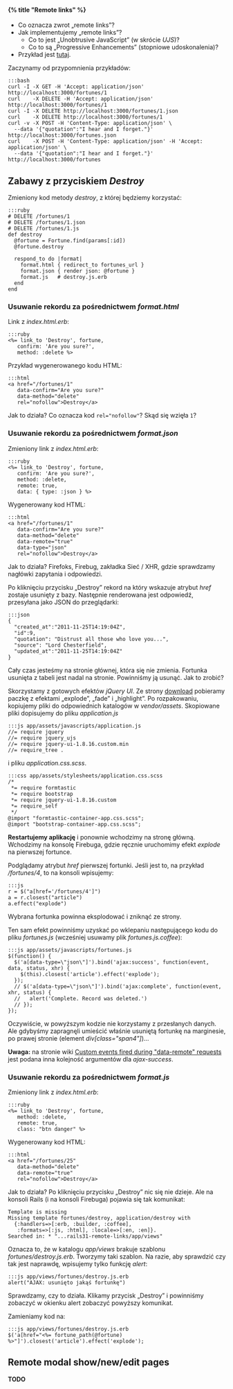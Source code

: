 #### {% title "Remote links" %}

* Co oznacza zwrot „remote links”?
* Jak implementujemy „remote links”?
  - Co to jest „Unobtrusive JavaScript” (w skrócie *UJS*)?
  - Co to są „Progressive Enhancements” (stopniowe udoskonalenia)?
* Przykład jest [tutaj](https://github.com/wbzyl/rails31-remote-links).

Zaczynamy od przypomnienia przykładów:

    :::bash
    curl -I -X GET -H 'Accept: application/json' http://localhost:3000/fortunes/1
    curl    -X DELETE -H 'Accept: application/json' http://localhost:3000/fortunes/1
    curl -I -X DELETE http://localhost:3000/fortunes/1.json
    curl    -X DELETE http://localhost:3000/fortunes/1
    curl -v -X POST -H 'Content-Type: application/json' \
      --data '{"quotation":"I hear and I forget."}' http://localhost:3000/fortunes.json
    curl    -X POST -H 'Content-Type: application/json' -H 'Accept: application/json' \
      --data '{"quotation":"I hear and I forget."}' http://localhost:3000/fortunes


## Zabawy z przyciskiem *Destroy*

Zmieniony kod metody *destroy*, z której będziemy korzystać:

    :::ruby
    # DELETE /fortunes/1
    # DELETE /fortunes/1.json
    # DELETE /fortunes/1.js
    def destroy
      @fortune = Fortune.find(params[:id])
      @fortune.destroy

      respond_to do |format|
        format.html { redirect_to fortunes_url }
        format.json { render json: @fortune }
        format.js   # destroy.js.erb
      end
    end


### Usuwanie rekordu za pośrednictwem *format.html*

Link z *index.html.erb*:

    :::ruby
    <%= link_to 'Destroy', fortune,
       confirm: 'Are you sure?',
       method: :delete %>


Przykład wygenerowanego kodu HTML:

    :::html
    <a href="/fortunes/1"
       data-confirm="Are you sure?"
       data-method="delete"
       rel="nofollow">Destroy</a>

Jak to działa? Co oznacza kod `rel="nofollow"`?
Skąd się wzięła `1`?


### Usuwanie rekordu za pośrednictwem *format.json*

Zmieniony link z *index.html.erb*:

    :::ruby
    <%= link_to 'Destroy', fortune,
       confirm: 'Are you sure?',
       method: :delete,
       remote: true,
       data: { type: :json } %>

Wygenerowany kod HTML:

    :::html
    <a href="/fortunes/1"
       data-confirm="Are you sure?"
       data-method="delete"
       data-remote="true"
       data-type="json"
       rel="nofollow">Destroy</a>

Jak to działa? Firefoks, Firebug, zakładka Sieć / XHR, gdzie sprawdzamy
nagłówki zapytania i odpowiedzi.

Po kliknięciu przycisku „Destroy” rekord na który wskazuje atrybut
*href* zostaje usunięty z bazy. Następnie renderowana jest odpowiedź,
przesyłana jako JSON do przeglądarki:

    :::json
    {
      "created_at":"2011-11-25T14:19:04Z",
      "id":9,
      "quotation": "Distrust all those who love you...",
      "source": "Lord Chesterfield",
      "updated_at":"2011-11-25T14:19:04Z"
    }

Cały czas jesteśmy na stronie głównej, która się nie zmienia.
Fortunka usunięta z tabeli jest nadal na stronie.
Powinniśmy ją usunąć. Jak to zrobić?

Skorzystamy z gotowych efektów *jQuery UI*. Ze strony
[download](http://jqueryui.com/download) pobieramy paczkę
z efektami „explode”, „fade” i „highlight”.
Po rozpakowaniu, kopiujemy pliki do odpowiednich
katalogów w *vendor/assets*. Skopiowane pliki
dopisujemy do pliku *application.js*

    :::js app/assets/javascripts/application.js
    //= require jquery
    //= require jquery_ujs
    //= require jquery-ui-1.8.16.custom.min
    //= require_tree .

i pliku *application.css.scss*.

    :::css app/assets/stylesheets/application.css.scss
    /*
     *= require formtastic
     *= require bootstrap
     *= require jquery-ui-1.8.16.custom
     *= require_self
     */
    @import "formtastic-container-app.css.scss";
    @import "bootstrap-container-app.css.scss";

**Restartujemy aplikację** i ponownie wchodzimy na stronę główną.
Wchodzimy na konsolę Firebuga, gdzie ręcznie uruchomimy
efekt *explode* na pierwszej fortunce.

Podglądamy atrybut *href* pierwszej fortunki.
Jeśli jest to, na przykład */fortunes/4*, to na konsoli wpisujemy:

    :::js
    r = $("a[href='/fortunes/4']")
    a = r.closest("article")
    a.effect("explode")

Wybrana fortunka powinna eksplodować i zniknąć ze strony.

Ten sam efekt powinniśmy uzyskać po wklepaniu następującego kodu
do pliku *fortunes.js* (wcześniej usuwamy plik *fortunes.js.coffee*):

    :::js app/assets/javascripts/fortunes.js
    $(function() {
      $('a[data-type=\"json\"]').bind('ajax:success', function(event, data, status, xhr) {
        $(this).closest('article').effect('explode');
      });
      // $('a[data-type=\"json\"]').bind('ajax:complete', function(event, xhr, status) {
      //   alert('Complete. Record was deleted.')
      // });
    });

Oczywiście, w powyższym kodzie nie korzystamy z przesłanych danych.
Ale gdybyśmy zapragnęli umieścić właśnie usuniętą fortunkę na marginesie,
po prawej stronie (element *div[class="span4"]*)…

**Uwaga:** na stronie wiki
[Custom events fired during "data-remote" requests](https://github.com/rails/jquery-ujs/wiki/ajax)
jest podana inna kolejność argumentów dla *ajax-success*.


### Usuwanie rekordu za pośrednictwem *format.js*

Zmieniony link z *index.html.erb*:

    :::ruby
    <%= link_to 'Destroy', fortune,
       method: :delete,
       remote: true,
       class: "btn danger" %>

Wygenerowany kod HTML:

    :::html
    <a href="/fortunes/25"
       data-method="delete"
       data-remote="true"
       rel="nofollow">Destroy</a>

Jak to działa? Po kliknięciu przycisku „Destroy” nic się nie dzieje.
Ale na konsoli Rails (i na konsoli Firebuga) pojawia się tak komunikat:

    Template is missing
    Missing template fortunes/destroy, application/destroy with
      {:handlers=>[:erb, :builder, :coffee],
       :formats=>[:js, :html], :locale=>[:en, :en]}.
    Searched in: * "...rails31-remote-links/app/views"

Oznacza to, że w katalogu *app/views* brakuje szablonu *fortunes/destroy.js.erb*.
Tworzymy taki szablon. Na razie, aby sprawdzić czy tak jest naprawdę,
 wpisujemy tylko funkcję *alert*:

    :::js app/views/fortunes/destroy.js.erb
    alert("AJAX: usunięto jakąś fortunkę")

Sprawdzamy, czy to działa. Klikamy przycisk „Destroy” i powinniśmy
zobaczyć w okienku alert zobaczyć powyższy komunikat.

Zamieniamy kod na:

    :::js app/views/fortunes/destroy.js.erb
    $('a[href="<%= fortune_path(@fortune) %>"]').closest('article').effect('explode');


## Remote modal show/new/edit pages

**TODO**
